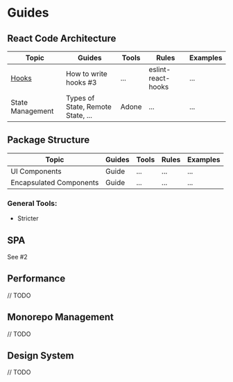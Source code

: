 # Guides

## React Code Architecture

| Topic                  | Guides                            | Tools | Rules              | Examples |
| ---------------------- | --------------------------------- | ----- | ------------------ | -------- |
| [Hooks](./react/hooks) | How to write hooks #3             | ...   | eslint-react-hooks | ...      |
| State Management       | Types of State, Remote State, ... | Adone | ...                | ...      |

## Package Structure

| Topic                   | Guides | Tools | Rules | Examples |
| ----------------------- | ------ | ----- | ----- | -------- |
| UI Components           | Guide  | ...   | ...   | ...      |
| Encapsulated Components | Guide  | ...   | ...   | ...      |

### General Tools:

- Stricter

## SPA

See #2

## Performance

// TODO

## Monorepo Management

// TODO

## Design System

// TODO
